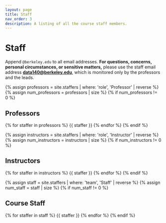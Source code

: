```yaml
---
layout: page
title: Staff
nav_order: 3
description: A listing of all the course staff members.
---
```


# Staff

Append `@berkeley.edu` to all email addresses. **For questions, concerns, personal circumstances, or sensitive matters,** please use the staff email address **[data140@berkeley.edu](mailto:data140@berkeley.edu)**, which is monitored only by the professors and the leads.

{% assign professors = site.staffers | where: 'role', 'Professor' | reverse %}
{% assign num_professors = professors | size %}
{% if num_professors != 0 %}
## Professors

{% for staffer in professors %}
{{ staffer }}
{% endfor %}
{% endif %}

{% assign instructors = site.staffers | where: 'role', 'Instructor' | reverse %}
{% assign num_instructors = instructors | size %}
{% if num_instructors != 0 %}
## Instructors

{% for staffer in instructors %}
{{ staffer }}
{% endfor %}
{% endif %}

{% assign staff = site.staffers | where: 'team', 'Staff' | reverse %}
{% assign num_staff = staff | size %}
{% if num_staff != 0 %}
## Course Staff

{% for staffer in staff %}
{{ staffer }}
{% endfor %}
{% endif %}

